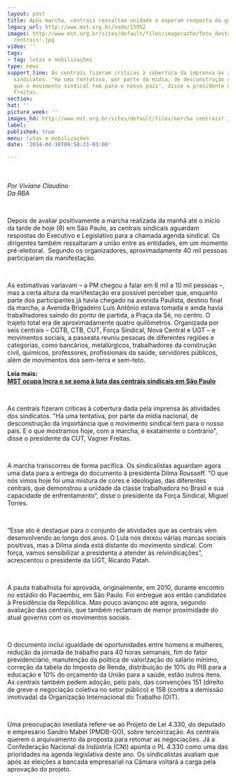 ```yaml
---
layout: post
title: Após marcha, centrais ressaltam unidade e esperam resposta do governo
legacy_url: http://www.mst.org.br/node/15952
images: http://www.mst.org.br/sites/default/files/imagecache/foto_destaque/marcha
  centrais!.jpg
video: ''
tags:
- tag: lutas e mobilizações
type: news
support_line: As centrais fizeram críticas à cobertura da imprensa às atividades dos
  sindicatos. "Há uma tentativa, por parte da mídia, de desconstrução da importância
  que o movimento sindical tem para o nosso país", disse o presidente da CUT, Vagner
  Freitas.
section: 
hat: ''
picture_week: ''
images_hd: http://www.mst.org.br/sites/default/files/marcha centrais!.jpg
label: 
published: true
menu: lutas e mobilizações
date: '2014-04-10T09:58:21-03:00'

---
```

<p><img style="margin: 10px;" src="http://www.mst.org.br/sites/default/files/marcha%20centrais.jpeg" alt=""></p><p><em>Por Viviane Claudino<br>Da RBA&nbsp;</em></p><p>&nbsp;</p><p>Depois de avaliar positivamente a marcha realizada da manhã até o início da tarde de hoje (9) em São Paulo, as centrais sindicais aguardam respostas do Executivo e Legislativo para a chamada agenda sindical. Os dirigentes também ressaltaram a união entre as entidades, em um momento pré-eleitoral. &nbsp;Segundo os organizadores, aproximadamente 40 mil pessoas participaram da manifestação.</p><p>&nbsp;</p><p>As estimativas variavam – a PM chegou a falar em 6 mil a 10 mil pessoas –, mas a certa altura da manifestação era possível perceber que, enquanto parte dos participantes já havia chegado na avenida Paulista, destino final da marcha, a Avenida Brigadeiro Luís Antônio estava tomada e ainda havia trabalhadores saindo do ponto de partida, a Praça da Sé, no centro. O trajeto total era de aproximadamente quatro quilômetros. Organizada por seis centrais – CGTB, CTB, CUT, Força Sindical, Nova Central e UGT – e movimentos sociais, a passeata reuniu pessoas de diferentes regiões e categorias, como bancários, metalúrgicos, trabalhadores da construção civil, químicos, professores, profissionais da saúde, servidores públicos, além de movimentos dos sem-terra e sem-teto.</p><p><strong>Leia mais:<br></strong><a href="http://www.mst.org.br/node/15946"><strong>MST ocupa Incra e se soma à luta das centrais sindicais em São Paulo</strong></a></p><div>&nbsp;</div><p>As centrais fizeram críticas à cobertura dada pela imprensa às atividades dos sindicatos. "Há uma tentativa, por parte da mídia nacional, de desconstrução da importância que o movimento sindical tem para o nosso país. E o que mostramos hoje, com a marcha, é exatamente o contrário", disse o presidente da CUT, Vagner Freitas.</p><p>&nbsp;</p><p>A marcha transcorreu de forma pacífica. Os sindicalistas aguardam agora uma data para a entrega do documento à presidenta Dilma Rousseff. “O que nós vimos hoje foi uma mistura de cores e ideologias, das diferentes centrais, que demonstrou a unidade da classe trabalhadora no Brasil e sua capacidade de enfrentamento”, disse o presidente da Força Sindical, Miguel Torres.</p><p>&nbsp;</p><p>“Esse ato é destaque para o conjunto de atividades que as centrais vêm desenvolvendo ao longo dos anos. O Lula nos deixou várias marcas sociais positivas, mas a Dilma ainda está distante do movimento sindical. Com força, vamos sensibilizar a presidenta a atender às reivindicações”, acrescentou o presidente da UGT, Ricardo Patah.</p><p>&nbsp;</p><p>A pauta trabalhista foi aprovada, originalmente, em 2010, durante encontro no estádio do Pacaembu, em São Paulo. Foi entregue aos então candidatos à Presidência da República. Mas pouco avançou até agora, segundo avaliação das centrais, que também reclamam de menor proximidade do atual governo com os movimentos sociais.</p><p>&nbsp;</p><p>O documento inclui igualdade de oportunidades entre homens e mulheres, redução da jornada de trabalho para 40 horas semanais, fim do fator previdenciário, manutenção da política de valorização do salário mínimo, correção da tabela do Imposto de Renda, distribuição de 10% do PIB para a educação e 10% do orçamento da União para a saúde, estão outros itens. As centrais também pedem adoção, pelo país, das convenções 151 (direito de greve e negociação coletiva no setor público) e 158 (contra a demissão imotivada) da Organização Internacional do Trabalho (OIT).</p><p>&nbsp;</p><p>Uma preocupação imediata refere-se ao Projeto de Lei 4.330, do deputado e empresário Sandro Mabel (PMDB-GO), sobre terceirização. As centrais querem o arquivamento da proposta para retomar as negociações. Já a Confederação Nacional da Indústria (CNI) aponta o PL 4.330 como uma das prioridades na agenda legislativa deste ano. Os sindicalistas avaliam que após as eleições a bancada empresarial na Câmara voltará a carga pela aprovação do projeto.</p>
